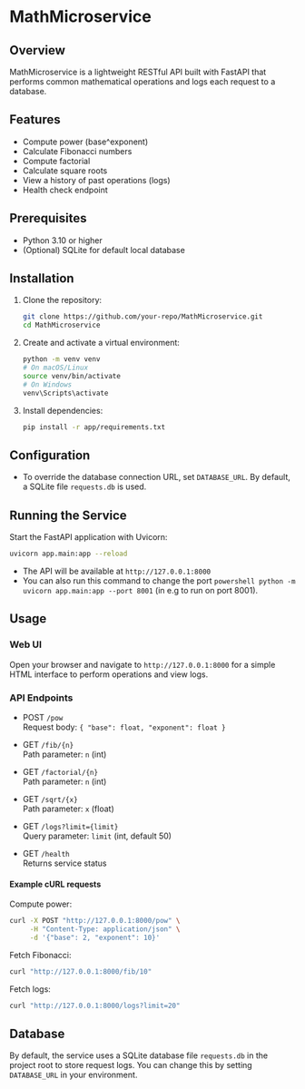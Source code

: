 # MathMicroservice

## Overview

MathMicroservice is a lightweight RESTful API built with FastAPI that performs common mathematical operations and logs each request to a database.

## Features

- Compute power (base^exponent)
- Calculate Fibonacci numbers
- Compute factorial
- Calculate square roots
- View a history of past operations (logs)
- Health check endpoint

## Prerequisites

- Python 3.10 or higher
- (Optional) SQLite for default local database

## Installation

1. Clone the repository:
   ```bash
   git clone https://github.com/your-repo/MathMicroservice.git
   cd MathMicroservice
   ```
2. Create and activate a virtual environment:
   ```bash
   python -m venv venv
   # On macOS/Linux
   source venv/bin/activate
   # On Windows
   venv\Scripts\activate
   ```
3. Install dependencies:
   ```bash
   pip install -r app/requirements.txt
   ```

## Configuration

- To override the database connection URL, set `DATABASE_URL`. By default, a SQLite file `requests.db` is used.

## Running the Service

Start the FastAPI application with Uvicorn:
```bash
uvicorn app.main:app --reload
```
- The API will be available at `http://127.0.0.1:8000`
- You can also run this command to change the port `powershell python -m uvicorn app.main:app --port 8001` (in e.g to run on port 8001).

## Usage

### Web UI
Open your browser and navigate to `http://127.0.0.1:8000` for a simple HTML interface to perform operations and view logs.

### API Endpoints

- POST `/pow`  
  Request body: `{ "base": float, "exponent": float }`

- GET `/fib/{n}`  
  Path parameter: `n` (int)

- GET `/factorial/{n}`  
  Path parameter: `n` (int)

- GET `/sqrt/{x}`  
  Path parameter: `x` (float)

- GET `/logs?limit={limit}`  
  Query parameter: `limit` (int, default 50)

- GET `/health`  
  Returns service status

#### Example cURL requests

Compute power:
```bash
curl -X POST "http://127.0.0.1:8000/pow" \
     -H "Content-Type: application/json" \
     -d '{"base": 2, "exponent": 10}'
```

Fetch Fibonacci:
```bash
curl "http://127.0.0.1:8000/fib/10"
```

Fetch logs:
```bash
curl "http://127.0.0.1:8000/logs?limit=20"
```

## Database

By default, the service uses a SQLite database file `requests.db` in the project root to store request logs. You can change this by setting `DATABASE_URL` in your environment.

